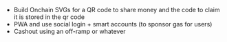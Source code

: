 - Build Onchain SVGs for a QR code to share money and the code to claim it is stored in the qr code
- PWA and use social login + smart accounts (to sponsor gas for users)
- Cashout using an off-ramp or whatever